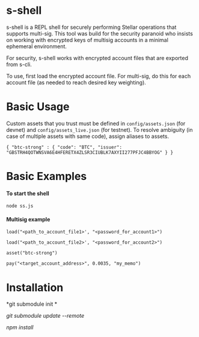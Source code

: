 # s-shell
s-shell is a REPL shell for securely performing Stellar operations that supports multi-sig. This tool was build for the security paranoid who insists on working with encrypted keys of multisig accounts in a minimal ephemeral environment.

For security, s-shell works with encrypted account files that are exported from s-cli.

To use, first load the encrypted account file. For multi-sig, do this for each account file (as needed to reach desired key weighting).

# Basic Usage
Custom assets that you trust must be defined in `config/assets.json` (for devnet) and `config/assets_live.json` (for testnet). To resolve ambiguity (in case of multiple assets with same code), assign aliases to assets.

`
{
    "btc-strong" : {
        "code": "BTC",
        "issuer": "GBSTRH4QOTWNSVA6E4HFERETX4ZLSR3CIUBLK7AXYII277PFJC4BBYOG"
    }
}
`

# Basic Examples
#### To start the shell
`node ss.js`

#### Multisig example
`load("<path_to_account_file1>', "<password_for_account1>")`

`load("<path_to_account_file2>', "<password_for_account2>")`

`asset("btc-strong")`

`pay("<target_account_address>", 0.0035, "my_memo")`

# Installation
*git submodule init *

*git submodule update --remote*

*npm install*

